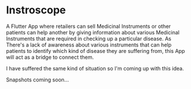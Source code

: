 # Instroscope

A Flutter App where retailers can sell Medicinal Instruments or other patients can help another by giving information about various Medicinal Instruments that are required in checking up a particular disease.
As There's a lack of awareness about various instruments that can help patients to identify which kind of disease they are suffering from, this App will act as a bridge to connect them.


I have suffered the same kind of situation so I'm coming up with this idea.

Snapshots coming soon...

